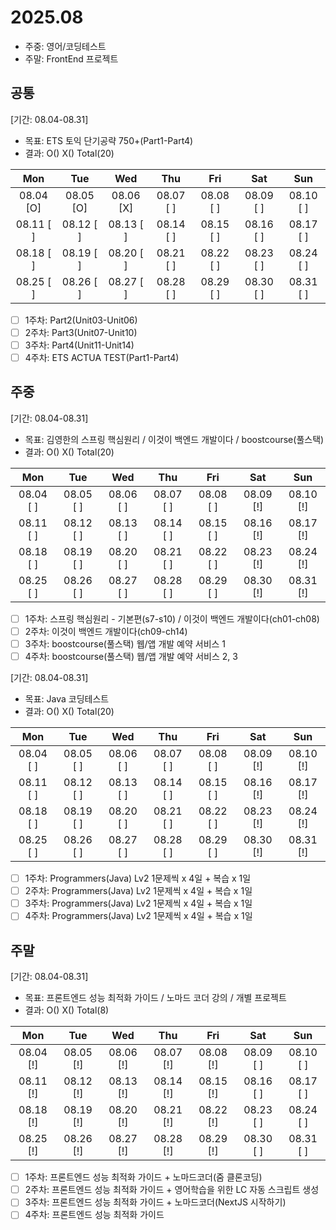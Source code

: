 # 2025.08
- 주중: 영어/코딩테스트
- 주말: FrontEnd 프로젝트

## 공통
[기간: 08.04-08.31]
- 목표: ETS 토익 단기공략 750+(Part1-Part4)
- 결과: O() X() Total(20)

| Mon | Tue | Wed | Thu | Fri | Sat | Sun |
| :---: | :---: | :---: | :---: | :---: | :---: | :---: |
08.04 [O] | 08.05 [O] | 08.06 [X] | 08.07 [ ] | 08.08 [ ] | 08.09 [ ] | 08.10 [ ]
08.11 [ ] | 08.12 [ ] | 08.13 [ ] | 08.14 [ ] | 08.15 [ ] | 08.16 [ ] | 08.17 [ ]
08.18 [ ] | 08.19 [ ] | 08.20 [ ] | 08.21 [ ] | 08.22 [ ] | 08.23 [ ] | 08.24 [ ]
08.25 [ ] | 08.26 [ ] | 08.27 [ ] | 08.28 [ ] | 08.29 [ ] | 08.30 [ ] | 08.31 [ ]

- [ ] 1주차: Part2(Unit03-Unit06)
- [ ] 2주차: Part3(Unit07-Unit10)
- [ ] 3주차: Part4(Unit11-Unit14)
- [ ] 4주차: ETS ACTUA TEST(Part1-Part4)

## 주중
[기간: 08.04-08.31]
- 목표: 김영한의 스프링 핵심원리 / 이것이 백엔드 개발이다 / boostcourse(풀스택)
- 결과: O() X() Total(20)

| Mon | Tue | Wed | Thu | Fri | Sat | Sun |
| :---: | :---: | :---: | :---: | :---: | :---: | :---: |
08.04 [ ] | 08.05 [ ] | 08.06 [ ] | 08.07 [ ] | 08.08 [ ] | 08.09 [!] | 08.10 [!]
08.11 [ ] | 08.12 [ ] | 08.13 [ ] | 08.14 [ ] | 08.15 [ ] | 08.16 [!] | 08.17 [!]
08.18 [ ] | 08.19 [ ] | 08.20 [ ] | 08.21 [ ] | 08.22 [ ] | 08.23 [!] | 08.24 [!]
08.25 [ ] | 08.26 [ ] | 08.27 [ ] | 08.28 [ ] | 08.29 [ ] | 08.30 [!] | 08.31 [!]

- [ ] 1주차: 스프링 핵심원리 - 기본편(s7-s10) / 이것이 백엔드 개발이다(ch01-ch08)
- [ ] 2주차: 이것이 백엔드 개발이다(ch09-ch14)
- [ ] 3주차: boostcourse(풀스택) 웹/앱 개발 예약 서비스 1
- [ ] 4주차: boostcourse(풀스택) 웹/앱 개발 예약 서비스 2, 3

[기간: 08.04-08.31]
- 목표: Java 코딩테스트
- 결과: O() X() Total(20)

| Mon | Tue | Wed | Thu | Fri | Sat | Sun |
| :---: | :---: | :---: | :---: | :---: | :---: | :---: |
08.04 [ ] | 08.05 [ ] | 08.06 [ ] | 08.07 [ ] | 08.08 [ ] | 08.09 [!] | 08.10 [!]
08.11 [ ] | 08.12 [ ] | 08.13 [ ] | 08.14 [ ] | 08.15 [ ] | 08.16 [!] | 08.17 [!]
08.18 [ ] | 08.19 [ ] | 08.20 [ ] | 08.21 [ ] | 08.22 [ ] | 08.23 [!] | 08.24 [!]
08.25 [ ] | 08.26 [ ] | 08.27 [ ] | 08.28 [ ] | 08.29 [ ] | 08.30 [!] | 08.31 [!]

- [ ] 1주차: Programmers(Java) Lv2 1문제씩 x 4일 + 복습 x 1일
- [ ] 2주차: Programmers(Java) Lv2 1문제씩 x 4일 + 복습 x 1일
- [ ] 3주차: Programmers(Java) Lv2 1문제씩 x 4일 + 복습 x 1일
- [ ] 4주차: Programmers(Java) Lv2 1문제씩 x 4일 + 복습 x 1일

## 주말
[기간: 08.04-08.31]
- 목표: 프론트엔드 성능 최적화 가이드 / 노마드 코더 강의 / 개별 프로젝트
- 결과: O() X() Total(8)

| Mon | Tue | Wed | Thu | Fri | Sat | Sun |
| :---: | :---: | :---: | :---: | :---: | :---: | :---: |
08.04 [!] | 08.05 [!] | 08.06 [!] | 08.07 [!] | 08.08 [!] | 08.09 [ ] | 08.10 [ ]
08.11 [!] | 08.12 [!] | 08.13 [!] | 08.14 [!] | 08.15 [!] | 08.16 [ ] | 08.17 [ ]
08.18 [!] | 08.19 [!] | 08.20 [!] | 08.21 [!] | 08.22 [!] | 08.23 [ ] | 08.24 [ ]
08.25 [!] | 08.26 [!] | 08.27 [!] | 08.28 [!] | 08.29 [!] | 08.30 [ ] | 08.31 [ ]

- [ ] 1주차: 프론트엔드 성능 최적화 가이드 + 노마드코더(줌 클론코딩)
- [ ] 2주차: 프론트엔드 성능 최적화 가이드 + 영어학습을 위한 LC 자동 스크립트 생성
- [ ] 3주차: 프론트엔드 성능 최적화 가이드 + 노마드코더(NextJS 시작하기)
- [ ] 4주차: 프론트엔드 성능 최적화 가이드
